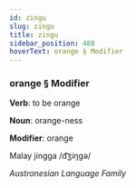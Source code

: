 ```yaml
---
id: zingu
slug: zingu
title: zingu
sidebar_position: 488
hoverText: orange § Modifier
---
```


### orange § Modifier

**Verb**: to be orange

**Noun**: orange-ness

**Modifier**: orange

Malay jingga /d͡ʒiŋɡə/

*Austronesian Language Family*